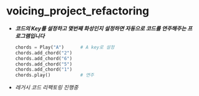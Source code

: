 # voicing_project_refactoring
- ***코드의 Key를 설정하고 몇번째 화성인지 설정하면 자동으로 코드를 연주해주는 프로그램입니다***
  ``` py
  chords = Play("A")      # A key로 설정
  chords.add_chord("2")  
  chords.add_chord("6")
  chords.add_chord("5")
  chords.add_chord("1")
  chords.play()           # 연주
  ```

- *레거시 코드 리팩토링 진행중*
